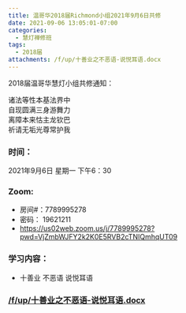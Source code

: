 ```yaml
---
title: 温哥华2018届Richmond小组2021年9月6日共修
date: 2021-09-06 13:05:01-07:00
categories:
  - 慧灯禅修班
tags:
  - 2018届
attachments: /f/up/十善业之不恶语-说悦耳语.docx
---
```

2018届温哥华慧灯小组共修通知：

诸法等性本基法界中\
自现圆满三身游舞力\
离障本来怙主龙钦巴\
祈请无垢光尊常护我  

### 时间：

2021年9月6日 星期一 下午6：30

### Zoom:

* 房间#：7789995278 
* 密码： 19621211
* <https://us02web.zoom.us/j/7789995278?pwd=VjZmbWJFY2k2K0E5RVB2cTNIQmhqUT09>

### 学习内容：

* 十善业 不恶语 说悦耳语

### [/f/up/十善业之不恶语-说悦耳语.docx](https://s3.ap-northeast-1.wasabisys.com/hdcx/hdv/f/up/十善业之不恶语-说悦耳语.docx)
